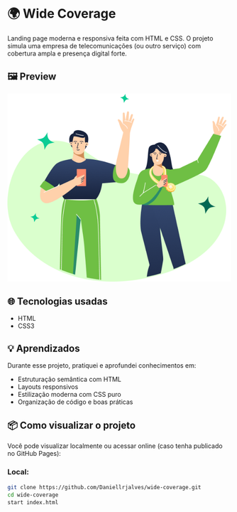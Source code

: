 # 🌍 Wide Coverage

Landing page moderna e responsiva feita com HTML e CSS. O projeto simula uma empresa de telecomunicações (ou outro serviço) com cobertura ampla e presença digital forte.

## 🖼️ Preview

![Preview do site](assets/wide-coverage.png) 

## 🌐 Tecnologias usadas

- HTML
- CSS3 

## 💡 Aprendizados

Durante esse projeto, pratiquei e aprofundei conhecimentos em:

- Estruturação semântica com HTML
- Layouts responsivos 
- Estilização moderna com CSS puro
- Organização de código e boas práticas

## 📦 Como visualizar o projeto

Você pode visualizar localmente ou acessar online (caso tenha publicado no GitHub Pages):

### Local:

```bash
git clone https://github.com/Daniellrjalves/wide-coverage.git
cd wide-coverage
start index.html
